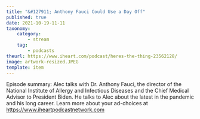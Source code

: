 ```yaml
---
title: "&#127911; Anthony Fauci Could Use a Day Off"
published: true
date: 2021-10-19-11-11
taxonomy:
    category:
        - stream
    tag:
        - podcasts
theurl: https://www.iheart.com/podcast/heres-the-thing-23562128/
image: artwork-resized.JPEG
template: item
---
```


Episode summary: Alec talks with Dr. Anthony Fauci, the director of the National Institute of Allergy and Infectious Diseases and the Chief Medical Advisor to President Biden. He talks to Alec about the latest in the pandemic and his long career. Learn more about your ad-choices at https://www.iheartpodcastnetwork.com
